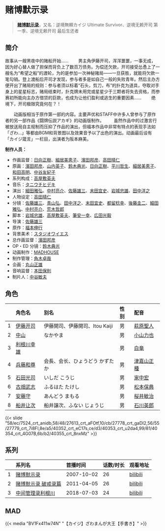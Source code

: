 # 赌博默示录


> <u>**[赌博默示录](https://bgm.tv/subject/3892)**</u>，又名：逆境無頼カイジ Ultimate Survivor、逆境无赖开司 第一季、逆境无赖开司 最后生还者

## 简介

故事从一艘黑夜中的赌船开始……
　　男主角伊藤开司，浑浑噩噩，一事无成，因为好心替人做了担保而背负上了数百万债务。为偿还欠款，开司接受怂恿上了一艘名为“希望之船”的渡轮，为的是参加一次神秘赌局——一旦获胜，就能将欠款一笔勾销。登上渡船后开司才发现，参与者多是如自己一般的失败青年。然后主办方便开出了赌局的规则：参与者须以标着“石头，剪刀，布”的扑克为道具，夺取对手身上的星星标志，赌局结束时，扑克牌未用完或星星少于三颗者将失去资格，而参赛初所能向主办方借贷的巨款，也成为让他们盈利或逃生的重要因素……
　　绝境下，开司极限究竟何在？！

　　动画版相当于原作第一部的内容。主要声优和STAFF中许多人曾参与了原作者的另一部作品《闘牌伝説アカギ》的动画版制作。
　　虽然作品中的过激言行被放送局自主规制而压抑了作品的演出，但福本作品中非常有特点的表现手法如「ざわ…」等都由BGM和背景图以及效果音予以了出色的演出。动画最后设有「カイジ箴言」一栏目，出演者为阪本麻美。

**制作人员：**
- 作画监督：[日向正樹](https://bgm.tv/person/19948)、[細居美恵子](https://bgm.tv/person/12049)、[濱田邦彦](https://bgm.tv/person/3078)、[高田晴仁](https://bgm.tv/person/3494)
- 原画：[濱田邦彦](https://bgm.tv/person/3078)、[山内英子](https://bgm.tv/person/11358)、[鈴木典光](https://bgm.tv/person/11528)、[日向正樹](https://bgm.tv/person/19948)、[平川哲生](https://bgm.tv/person/3798)、[細居美恵子](https://bgm.tv/person/12049)、[和田高明](https://bgm.tv/person/7519)、[中谷友紀子](https://bgm.tv/person/13189)
- 系列构成：[高屋敷英夫](https://bgm.tv/person/744)
- 音乐：[タニウチヒデキ](https://bgm.tv/person/1906)
- 演出：[細田雅弘](https://bgm.tv/person/2987)、[中村亮介](https://bgm.tv/person/3626)、[佐藤雄三](https://bgm.tv/person/780)、[末田宜史](https://bgm.tv/person/14755)、[岩城忠雄](https://bgm.tv/person/27950)、[田中洋之](https://bgm.tv/person/3327)
- 人物设定：[高田晴仁](https://bgm.tv/person/3494)
- 分镜：[佐藤雄三](https://bgm.tv/person/780)、[青山弘](https://bgm.tv/person/2681)、[田中洋之](https://bgm.tv/person/3327)、[末田宜史](https://bgm.tv/person/14755)、[都留稔幸](https://bgm.tv/person/1443)、[後藤圭二](https://bgm.tv/person/305)、[細田雅弘](https://bgm.tv/person/2987)、[中村亮介](https://bgm.tv/person/3626)、[荒木哲郎](https://bgm.tv/person/3212)
- 脚本：[岩城忠雄](https://bgm.tv/person/27950)、[高屋敷英夫](https://bgm.tv/person/744)、[筆安一幸](https://bgm.tv/person/3358)、[広田光毅](https://bgm.tv/person/12061)
- 导演：[佐藤雄三](https://bgm.tv/person/780)
- 原作：[福本伸行](https://bgm.tv/person/2921)
- 背景美术：[スタジオワイエス](https://bgm.tv/person/6097)
- 总作画监督：[濱田邦彦](https://bgm.tv/person/3078)
- OP・ED 分镜：[鈴木典光](https://bgm.tv/person/11528)
- 动画制作：[MADHOUSE](https://bgm.tv/person/603)
- 制作管理：[角木卓哉](https://bgm.tv/person/48926)
- 企画：[丸山正雄](https://bgm.tv/person/914)
- 音响监督：[本田保則](https://bgm.tv/person/215)
- 制片人：[中谷敏夫](https://bgm.tv/person/51697)

## 角色

|     |   角色名   |   别名  | 性别 |  配音  |
|:--- |:------  |:----      |:---  |:--   |
| 1 | [伊藤开司](https://bgm.tv/character/7524) | 伊藤開司、伊藤開司、Itou Kaiji | 男 | [萩原聖人](https://bgm.tv/person/4955) |
| 2 | [中山](https://bgm.tv/character/27613) | なかやま | 男 | [小山力也](https://bgm.tv/person/4130) |
| 3 | [利根川幸雄](https://bgm.tv/character/27778) |  | 男 | [白竜](https://bgm.tv/person/15933) |
| 4 | [兵藤和尊](https://bgm.tv/character/27779) | 会長、会长、ひょうどう かずたか | 男 | [津嘉山正種](https://bgm.tv/person/4549) |
| 5 | [石田光司](https://bgm.tv/character/40352) | いしだ こうじ | 男 | [家中宏](https://bgm.tv/person/3923) |
| 6 | [古畑武志](https://bgm.tv/character/40353) | ふるはた たけし | 男 | [松本保典](https://bgm.tv/person/3845) |
| 7 | [安藤守](https://bgm.tv/character/40354) | あんどう まもる | 男 | [桜井敏治](https://bgm.tv/person/3894) |
| 8 | [船井让次](https://bgm.tv/character/40355) | 船井譲次、ふない じょうじ | 男 | [石川英郎](https://bgm.tv/person/4151) |

{{< slide "58/ec/7524_crt_anidb,58/48/27613_crt_aFOtf,10/cb/27778_crt_gaDI2,56/55/27779_crt_7i8FI,8e/a5/40352_crt_eC17s,ce/d3/40353_crt_u2da4,99/81/40354_crt_4G07B,6b/b2/40355_crt_8nxMz" >}}

## 系列

|     |   系列名   |   首播时间  | 话数/时长  | 观看地址 |
|:---  |:------    |:----      |:---       |:---  |
| 1 |[赌博默示录](https://bgm.tv/subject/3892)| 2007-10-02 | 26 | [bilibili](https://www.bilibili.com/video/BV1ot411q7nY/)  |
| 2 |[赌博默示录 破戒录篇](https://bgm.tv/subject/12317)| 2011-04-05 | 26 | [bilibili](https://www.bilibili.com/video/BV1Ct411C7bn)  |
| 3 |[中间管理录利根川](https://bgm.tv/subject/237834)| 2018-07-03 | 24 | [bilibili](https://www.bilibili.com/bangumi/play/ss24611)  |


## MAD

{{< media  "BV1Fx411w74N"
"【カイジ】ざわまんが大王【手書き】"  >}}
